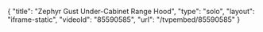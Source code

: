 {
    "title": "Zephyr Gust Under-Cabinet Range Hood",
    "type": "solo",
    "layout": "iframe-static",
    "videoId": "85590585",
    "url": "\/tvpembed\/85590585"
}